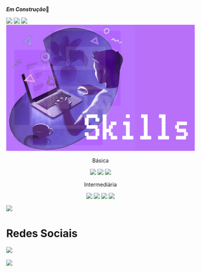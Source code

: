 ***Em Construção***🔧

<img src="https://c.tenor.com/E33HkUhvr9EAAAAC/welcome.gif"/>
<Img src= "https://github-readme-stats.vercel.app/api/wakatime?username=NOMEPERFILSOWAKETIMESITE"/>
<Img src= "https://activity-graph.herokuapp.com/graph?username=loopingstars&theme=xcode"/>

<div>

  <Img src="https://github.com/loopingstars/loopingstars/blob/Generate/1641956143373.jpg" />
   <p  align=center>Básica</p>
<p align= center float="left">
  <img width=120px src="https://img.shields.io/badge/JavaScript-323330?style=for-the-badge&logo=javascript&logoColor=F7DF1E" width="100" /> 
  <img src="https://img.shields.io/badge/Figma-F24E1E?style=for-the-badge&logo=figma&logoColor=white" width="100" /> 
  <img src="https://img.shields.io/badge/Bitbucket-0747a6?style=for-the-badge&logo=bitbucket&logoColor=white" width="100" />
</p>
<p  align=center>Intermediária</p>
<p align=center float="right">

  <img src="https://img.shields.io/badge/HTML5-E34F26?style=for-the-badge&logo=html5&logoColor=white" width="100" /> 
  <img src="https://img.shields.io/badge/CSS3-1572B6?style=for-the-badge&logo=css3&logoColor=white" width="100" /> 
  <img width=150px src="https://img.shields.io/badge/Adobe%20Photoshop-31A8FF?style=for-the-badge&logo=Adobe%20Photoshop&logoColor=black" width="100" />
  <Img src="https://img.shields.io/badge/GIT-E44C30?style=for-the-badge&logo=git&logoColor=white" />

</p>


<img width=350px src="https://github-readme-stats.vercel.app/api/top-langs/?username=loopingstars&theme=merko&layout=compact" />


   
</div>

 <h1>Redes Sociais</h1>
 <a href="#">
   <img align="left" src="https://img.shields.io/badge/LinkedIn-0077B5?style=for-the-badge&logo=linkedin&logoColor=white"/ >
 </a>
   <br></br>
 <a href="#">
   <img align="left" src="https://img.shields.io/badge/Discord-7289DA?style=for-the-badge&logo=discord&logoColor=white"/ >
 </a>

  
   
